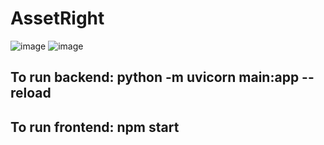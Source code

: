 # AssetRight
![image](https://github.com/italomiguelpinheiro/asset-right/assets/55746241/72f1c8a1-e748-4a10-96f0-1569570cec64)
![image](https://github.com/italomiguelpinheiro/asset-right/assets/55746241/e6b40b46-9909-47a2-bdc6-6eb88f0e1be4)

## To run backend: python -m uvicorn main:app --reload
## To run frontend: npm start
